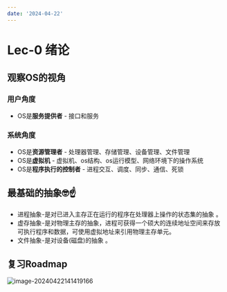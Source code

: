 ```yaml
---
date: '2024-04-22'
---
```


# Lec-0 绪论

## 观察OS的视角

### 用户角度

- OS是**服务提供者** - 接口和服务

### 系统角度

- OS是**资源管理者** - 处理器管理、存储管理、设备管理、文件管理
- OS是**虚拟机** - 虚拟机、os结构、os运行模型、网络环境下的操作系统
- OS是**程序执行的控制者** - 进程交互、调度、同步、通信、死锁

## 最基础的抽象🤓☝️

- 进程抽象-是对已进入主存正在运行的程序在处理器上操作的状态集的抽象 。
- 虚存抽象-是对物理主存的抽象，进程可获得一个硕大的连续地址空间来存放可执行程序和数据，可使用虚拟地址来引用物理主存单元。
- 文件抽象-是对设备(磁盘)的抽象 。

## 复习Roadmap

![image-20240422141419166](https://runzblog.oss-cn-hangzhou.aliyuncs.com/postimg/202409271716735.png)